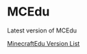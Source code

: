 # MCEdu
Latest version of MCEdu

[MinecraftEdu Version List](https://docs.google.com/spreadsheets/d/1hdXlxjxRGlF2sbI1EIgPMstf92oMDreDg3SGuTIj72g/view)
